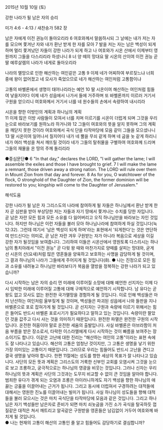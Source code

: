 2015년 10월 10일 (토)

강한 나라가 될 남은 자의 승리



미가 4:6 - 4:13 / 새찬송가 582 장


남은 자에게 이전 권능이 돌아오리라 
6 여호와께서 말씀하시되 그 날에는 내가 저는 자를 모으며 쫓겨난 자와 내가 환난 받게 한 자를 모아 7 발을 저는 자는 남은 백성이 되게 하며 멀리 쫓겨났던 자들이 강한 나라가 되게 하고 나 여호와가 시온 산에서 이제부터 영원까지 그들을 다스리리라 하셨나니 8 너 양 떼의 망대요 딸 시온의 산이여 이전 권능 곧 딸 예루살렘의 나라가 네게로 돌아오리라

나라의 멸망으로 인한 해산하는 여인같은 고통 
9 이제 네가 어찌하여 부르짖느냐 너희 중에 왕이 없어졌고 네 모사가 죽었으므로 네가 해산하는 여인처럼 고통함이냐 

고통의 바벨론에서 생명이 태어나리라는 예언
10 딸 시온이여 해산하는 여인처럼 힘들여 낳을지어다 이제 네가 성읍에서 나가서 들에 거주하며 또 바벨론까지 이르러 거기서 구원을 얻으리니 여호와께서 거기서 너를 네 원수들의 손에서 속량하여 내시리라

시온을 향한 이방인의 계획과 하나님의 계획  
11 이제 많은 이방 사람들이 모여서 너를 치며 이르기를 시온이 더럽게 되며 그것을 우리 눈으로 바라보기를 원하노라 하거니와 12 그들이 여호와의 뜻을 알지 못하며 그의 계획을 깨닫지 못한 것이라 여호와께서 곡식 단을 타작마당에 모음 같이 그들을 모으셨나니 13 딸 시온이여 일어나서 칠지어다 내가 네 뿔을 무쇠 같게 하며 네 굽을 놋 같게 하리니 네가 여러 백성을 쳐서 깨뜨릴 것이라 네가 그들의 탈취물을 구별하여 여호와께 드리며 그들의 재물을 온 땅의 주께 돌리리라

●중심문단● 6 "In that day," declares the LORD, "I will gather the lame; I will assemble the exiles and those I have brought to grief. 7 I will make the lame a remnant, those driven away a strong nation. The LORD will rule over them in Mount Zion from that day and forever. 8 As for you, O watchtower of the flock, O stronghold of the Daughter of Zion, the former dominion will be restored to you; kingship will come to the Daughter of Jerusalem."

해석도움





강한 나라가 될 남은 자
그리스도의 나라에 참여하게 될 자들은 하나님께서 환난 받게 한 자 곧 심판을 받아 부상당한 저는 자들과 자기 땅에서 쫓겨나는 수치를 당한 자입니다. 곧 남은 자란 모든 힘과 모든 소유를 다 잃어버리고 오직 하나님만을 바라보는 자인 것입니다. 하지만 하나님은 이런 자들을 불러 모아 하나님나라에 참여하게 하실 것입니다(눅 12:32). 그런데 여기서 '남은 백성이 되게 하며'라는 표현에서 '되게한다'는 것은 연단하여 만드신다는 의미로, 곧 남은 자란 겨우 구원받는 자가 아니라  복음으로 세상을 이길 강한 자가 될것임을 보여줍니다. 그리하여 이들은 시온산에서 영원토록 다스리시는 하나님의 통치아래서 "이전 권능" 곧 다윗 왕 때와 마찬가지로 양떼를 살피는 망대와, 굳게 선 시온의 산(요새)처럼 많은 영혼들을 양육하고 보호하는 사명을 감당하게 될 것이며, 그 결과 하나님의 나라가 그들에게 주어지게 될 것입니다(8).
● 나는 진정으로 모든 힘과 소유를 내려놓고 하나님만 바라보다가 복음을 열방을 정복하는 강한 나라가 되고 있습니까? 

다시 시작하는 남은 자의 승리
먼 미래에 이루어질 소망에 대해 예언한 선지자는 이제 다시 임박한 미래에 이루어질 고통에 대해 구체적으로 예언하기 시작합니다. 남 유다는 곧 왕도 없고 모사도 없는 완전한 국가멸망을 경험하게 될 것입니다. 이로 인해 백성들은 마치 난산하는 여인처럼 울부짖게 될 것이며, 백성들은 파괴된 성읍에서 나와 들판을 지나 바벨론으로 포로 잡혀가게 될 것입니다. 곧 선지자는 구원과 속량에 이르기 위해서는 힘은 들어도 반드시 바벨론 포로시기가 필요하다고 말하고 있는 것입니다. 속량이란 팔았던 것을 값주고 다시 사는 것을 의미하기 때문입니다. 완전한 파멸은 완전한 구원의 시작입니다. 온전한 허뭄이야 말로 온전한 세움의 출발입니다. 사실 바벨론은 아브라함이 처음 부름을 받은 장소로서, 타락한 이스라엘에게 다시 시작하는 것이 빠름을 보여주는 장소이기도 합니다. 이같은 고난에 대한 진리는 "해산하는 여인의 고통"이라는 표현 속에도 잘 나타나고 있습니다. 해산의 고통은 엄청난 것이지만, 그 고통은 생명을 낳기 위한 가장 의미있는 고통이기 때문입니다. 그러므로 우리는 힘들어도 반드시 고난을 견디고 결국 생명을 낳아야 합니다. 한편 11절에는 성도를 향한 세상의 목표가 잘 나타나고 있습니다. 사단의 모든 뜻과 계획은 그리스도의 거룩한 신부인 교회를 오염시켜 그것을 눈으로 보고 조롱하고, 궁극적으로는 하나님의 영광을 비웃는 것입니다. 그러나 신자는 우리 하나님의 뜻과 계획은 사단의 그것과는 도무지 비교할 수 없이 큰 것임을 알아야 합니다. 범죄한 유다가 겪게 되는 오염과 조롱은 아이러니하게도 자기 백성을 향한 하나님의 애끓는 긍휼을 이끌어내는 근거가 됩니다. 그리고 동시에 더럽혀서 구경하려는 대적들에 대해서는 영원한 진노를 이끌어내는 빌미가 됩니다. 사실 하나님이 성도들을 향해 대적들을 불러 모으시는 것은 마치 곡식단을 타작마당에 모음과 같은 것입니다. 그리고 하나님은 자기 백성들만 남은자로 준비가 되면 마치 쇠놋굽을 가진 소가 곡식을 탈곡하듯 껍질같은 대적은 쳐서 깨트리고 알곡같은 구원받을 영혼들은 남김없이 거두어 여호와께 바치게 될 것입니다.  
● 나는 현재의 고통이 해산의 고통인 줄 알고 힘들어도 감당하기로 결심합니까?